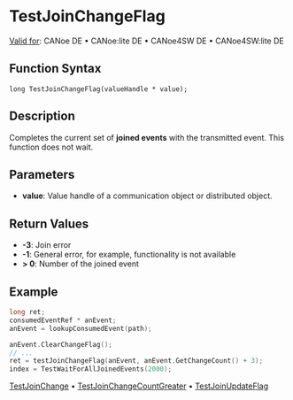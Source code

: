 # TestJoinChangeFlag

[Valid for](../../../Shared/FeatureAvailability.md): CANoe DE • CANoe:lite DE • CANoe4SW DE • CANoe4SW:lite DE

## Function Syntax

```
long TestJoinChangeFlag(valueHandle * value);
```

## Description

Completes the current set of **joined events** with the transmitted event. This function does not wait.

## Parameters

- **value**: Value handle of a communication object or distributed object.

## Return Values

- **-3**: Join error
- **-1**: General error, for example, functionality is not available
- **> 0**: Number of the joined event

## Example

```c
long ret;
consumedEventRef * anEvent;
anEvent = lookupConsumedEvent(path);

anEvent.ClearChangeFlag();
// ...
ret = testJoinChangeFlag(anEvent, anEvent.GetChangeCount() + 3);
index = TestWaitForAllJoinedEvents(2000);
```

[TestJoinChange](CAPLfunctionTestJoinChange.md) • [TestJoinChangeCountGreater](CAPLfunctionTestJoinChangeCountGreater.md) • [TestJoinUpdateFlag](CAPLfunctionTestJoinUpdateFlag.md)
